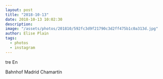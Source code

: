 ```yaml
---
layout: post
title: "2018-10-13"
date: 2018-10-13 10:02:30
description: 
image: "/assets/photos/201810/592fc3d9f21790c3d2ff475b1c0a313d.jpg"
author: Elise Plain
tags: 
  - photos
  - instagram
---
```


tre En
<p></p>
Bahnhof Madrid Chamartín